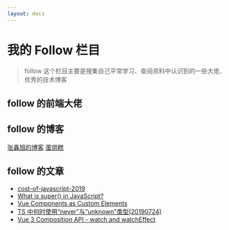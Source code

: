 ```yaml
---
layout: docs
---
```


<script setup>
import FollowCard from './follow-card.vue';
</script>

# 我的 Follow 栏目

> follow 这个栏目主要是搜集自己平常学习、查阅资料中认识到的一些大佬、优秀的技术博客


## follow 的前端大佬

<FollowCard />


## follow 的博客

[张鑫旭的博客](https://www.zhangxinxu.com/)
[蛋烘糕](http://eggcake.cn/)

## follow 的文章

- [cost-of-javascript-2019](https://v8.dev/blog/cost-of-javascript-2019#json)
- [What is super() in JavaScript?](https://css-tricks.com/what-is-super-in-javascript/)
- [Vue Components as Custom Elements](https://maximomussini.com/posts/vue-custom-elements)
- [TS 中何时使用“never”与“unknown”类型(20190724)](https://www.zhangxinghai.cn/2019/07/24/when-to-use-never-and-unknown-in-typescript.html)
- [Vue 3 Composition API - watch and watchEffect](https://www.thisdot.co/blog/vue-3-composition-api-watch-and-watcheffect)